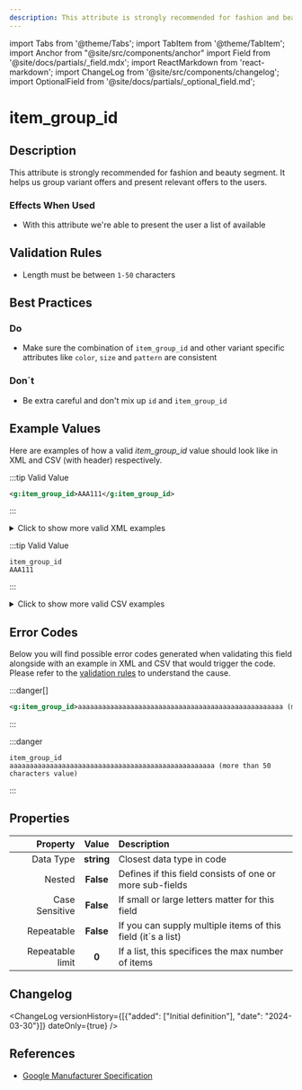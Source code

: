 ```yaml
---
description: This attribute is strongly recommended for fashion and beauty segment. It helps us group variant offers and present relevant offers to the users.
---
```


import Tabs from '@theme/Tabs';
import TabItem from '@theme/TabItem';
import Anchor from "@site/src/components/anchor"
import Field from '@site/docs/partials/_field.mdx';
import ReactMarkdown from 'react-markdown';
import ChangeLog from '@site/src/components/changelog';
import OptionalField from '@site/docs/partials/_optional_field.md';

# item_group_id

<OptionalField/>

## Description

This attribute is strongly recommended for fashion and beauty segment. It helps us group variant offers and present relevant offers to the users.



### Effects When Used

- With this attribute we're able to present the user a list of available









## Validation Rules

- Length must be between `1-50` characters


## Best Practices


### Do

- Make sure the combination of `item_group_id` and other variant specific attributes like `color`, `size` and `pattern` are consistent



### Don´t

- Be extra careful and don't mix up `id` and `item_group_id`




## Example Values

Here are examples of how a valid *item_group_id* value  should look like in XML and CSV (with header) respectively.

<Tabs>
  <TabItem value="valid_xml" label="XML" default>

:::tip Valid Value

```xml
<g:item_group_id>AAA111</g:item_group_id>
```

:::

<details>
  <summary>Click to show more valid XML examples</summary>
  <div>

```xml
<g:item_group_id>AAA111</g:item_group_id>
```

```xml
<g:item_group_id>aaa111</g:item_group_id>
```


  </div>
</details>

 </TabItem>
  <TabItem value="valid_csv" label="CSV">

:::tip Valid Value

```csv
item_group_id
AAA111
```

:::

<details>
  <summary>Click to show more valid CSV examples</summary>
  <div>

```csv
item_group_id
AAA111
```

```csv
item_group_id
aaa111
```


  </div>
</details>

  </TabItem>
</Tabs>

## Error Codes

Below you will find possible error codes generated when validating this field alongside with an example in XML and CSV that would trigger the code. Please refer to the [validation rules](#validation-rules) to understand the cause.

<Tabs>
  <TabItem value="invalid_xml" label="XML" default>

:::danger[**<Anchor id="validation_invalid_length" title="validation_invalid_length" />**]


```xml
<g:item_group_id>aaaaaaaaaaaaaaaaaaaaaaaaaaaaaaaaaaaaaaaaaaaaaaaaaaa (more than 50 characters value)</g:item_group_id>
```

:::


 </TabItem>
  <TabItem value="invalid_csv" label="CSV">

:::danger <Anchor id="validation_invalid_length" title="validation_invalid_length" />

```csv
item_group_id
aaaaaaaaaaaaaaaaaaaaaaaaaaaaaaaaaaaaaaaaaaaaaaaaaaa (more than 50 characters value)
```

:::


  </TabItem>
</Tabs>

## Properties

|     **Property** |         **Value**          | **Description**                                              |
|-----------------:|:--------------------------:|:-------------------------------------------------------------|
|        Data Type |    **string**     | Closest data type in code                                    |
|           Nested |      **False**      | Defines if this field consists of one or more sub-fields     |
|   Case Sensitive |  **False**  | If small or large letters matter for this field              |
|       Repeatable |    **False**    | If you can supply multiple items of this field (it´s a list) |
| Repeatable limit | **0** | If a list, this specifices the max number of items           |

## Changelog
<ChangeLog versionHistory={[{"added": ["Initial definition"], "date": "2024-03-30"}]} dateOnly={true} />

## References
- [Google Manufacturer Specification](https://support.google.com/manufacturers/answer/7422498)

